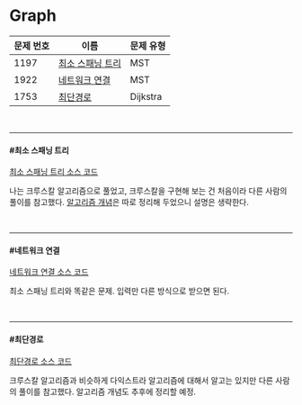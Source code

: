 # Graph 

| 문제 번호 | 이름                                  | 문제 유형 |
| --------- | ------------------------------------- | --------- |
| 1197      | [최소 스패닝 트리](#최소-스패닝-트리) | MST       |
| 1922      | [네트워크 연결](#네트워크-연결)       | MST       |
| 1753      | [최단경로](#최단경로)                 | Dijkstra  |

<br>

<hr>

#### #최소 스패닝 트리

[최소 스패닝 트리 소스 코드](https://github.com/hjyeon-n/Algorithm_study/blob/master/BOJ/2020.08/Solution_1197.java)

나는 크루스칼 알고리즘으로 풀었고, 크루스칼을 구현해 보는 건 처음이라 다른 사람의 풀이를 참고했다. [알고리즘 개념](https://github.com/hjyeon-n/Algorithm_study/blob/master/Problem%20Solving/MST.md)은 따로 정리해 두었으니 설명은 생략한다.

<br>

<hr>

#### #네트워크 연결

[네트워크 연결 소스 코드](https://github.com/hjyeon-n/Algorithm_study/blob/master/BOJ/2020.08/Solution_1922.java)

최소 스패닝 트리와 똑같은 문제. 입력만 다른 방식으로 받으면 된다.

<br>

<hr>

#### #최단경로

[최단경로 소스 코드](https://github.com/hjyeon-n/Algorithm_study/blob/master/BOJ/2020.08/Solution_1753.java)

크루스칼 알고리즘과 비슷하게 다익스트라 알고리즘에 대해서 알고는 있지만 다른 사람의 풀이를 참고했다. 알고리즘 개념도 추후에 정리할 예정.